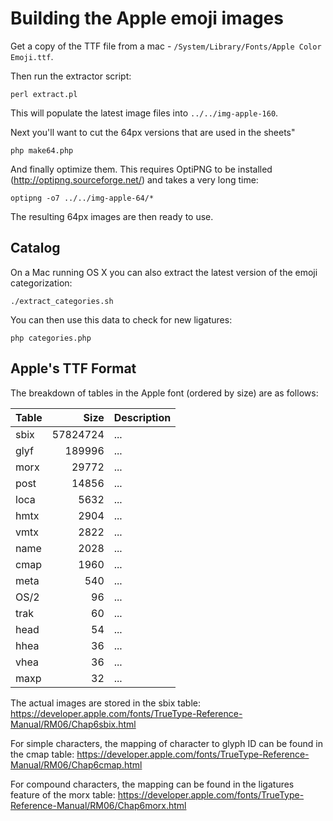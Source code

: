 # Building the Apple emoji images

Get a copy of the TTF file from a mac - `/System/Library/Fonts/Apple Color Emoji.ttf`.

Then run the extractor script:

    perl extract.pl

This will populate the latest image files into `../../img-apple-160`.

Next you'll want to cut the 64px versions that are used in the sheets"

    php make64.php

And finally optimize them. This requires OptiPNG to be installed (http://optipng.sourceforge.net/)
and takes a very long time:

    optipng -o7 ../../img-apple-64/*

The resulting 64px images are then ready to use.


## Catalog

On a Mac running OS X you can also extract the latest version of the emoji categorization:

    ./extract_categories.sh

You can then use this data to check for new ligatures:

    php categories.php


## Apple's TTF Format

The breakdown of tables in the Apple font (ordered by size) are as follows:

| Table |  Size    | Description |
|:----- | --------:| --- |
| sbix  | 57824724 | ... |
| glyf  |   189996 | ... |
| morx  |    29772 | ... |
| post  |    14856 | ... |
| loca  |     5632 | ... |
| hmtx  |     2904 | ... |
| vmtx  |     2822 | ... |
| name  |     2028 | ... |
| cmap  |     1960 | ... |
| meta  |      540 | ... |
| OS/2  |       96 | ... |
| trak  |       60 | ... |
| head  |       54 | ... |
| hhea  |       36 | ... |
| vhea  |       36 | ... |
| maxp  |       32 | ... |

The actual images are stored in the sbix table: https://developer.apple.com/fonts/TrueType-Reference-Manual/RM06/Chap6sbix.html

For simple characters, the mapping of character to glyph ID can be found in the cmap table: https://developer.apple.com/fonts/TrueType-Reference-Manual/RM06/Chap6cmap.html

For compound characters, the mapping can be found in the ligatures feature of the morx table: https://developer.apple.com/fonts/TrueType-Reference-Manual/RM06/Chap6morx.html

